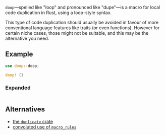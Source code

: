 `doop`—spelled like "loop" and pronounced like "dupe"—is a macro for local code
duplication in Rust, using a loop-style syntax.

This type of code duplication should usually be avoided in favour of more
conventional language features like traits (or even functions). However for
certain niche cases, those might not be suitable, and this may be the
alternative you need.

## Example

```rust
use doop::doop;

doop! {}
```

### Expanded

```rust
```

## Alternatives

- [the `duplicate` crate](https://crates.io/crates/duplicate)
- [convoluted use of `macro_rules`](https://stackoverflow.com/q/37752133/1114)
